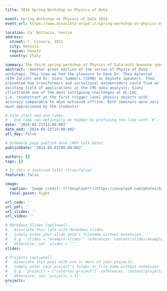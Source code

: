 ```yaml
---
title: 2024 Spring Workshop on Physics of Data

event: Spring Workshop on Physics of Data 2024
event_url: https://www.aisociety-unipd.it/spring-workshop-on-physics-of-data-2024/

location: Ca' Bottacin, Venice
address:
  street: C. Crosera, 3911
  city: Venezia
  region: Veneto
  country: Italy

summary: The third spring workshop of Physics of Data with keynote speakers and alumni.
abstract: 'Another great edition of the series of Physis of Data
workshops. This time we had the pleasure to have Dr. Thea Aarestad
(ETH Zurich) and Dr. Sioni Summers (CERN) as keynote speakers. Thea
presented how transformers and variational autoencoders could find an
exciting field of applications in the CMS data analysis; Sioni
illustrated one of the most intriguing challenges at HL-LHC,
i.e. reconstruct at the first trigger level physics objects with
accuracy comparable to what achieved offline. Both seminars were very
much appreciated by the students!'

# Talk start and end times.
#   End time can optionally be hidden by prefixing the line with `#`.
date: '2024-05-21T13:00:00Z'
date_end: '2024-05-22T15:00:00Z'
all_day: false

# Schedule page publish date (NOT talk date).
publishDate: '2024-05-01T00:00:00Z'

authors: []
tags: []

# Is this a featured talk? (true/false)
featured: false

image:
  caption: 'Image credit: [**Unsplash**](https://unsplash.com/photos/bzdhc5b3Bxs)'
  focal_point: Right

url_code: ''
url_pdf: ''
url_slides: ''
url_video: ''

# Markdown Slides (optional).
#   Associate this talk with Markdown slides.
#   Simply enter your slide deck's filename without extension.
#   E.g. `slides = "example-slides"` references `content/slides/example-slides.md`.
#   Otherwise, set `slides = ""`.
slides:

# Projects (optional).
#   Associate this post with one or more of your projects.
#   Simply enter your project's folder or file name without extension.
#   E.g. `projects = ["internal-project"]` references `content/project/deep-learning/index.md`.
#   Otherwise, set `projects = []`.
projects:
---
```


